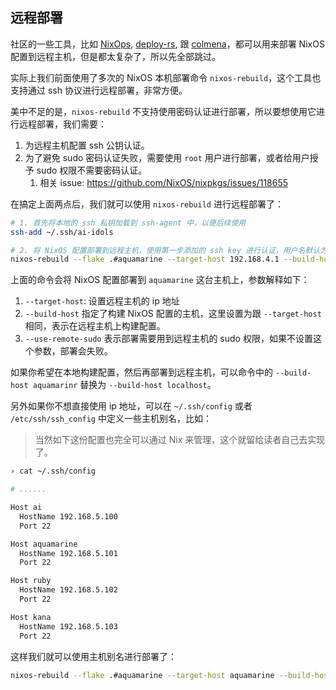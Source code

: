 
## 远程部署

社区的一些工具，比如 [NixOps](https://github.com/NixOS/nixops), [deploy-rs](https://github.com/serokell/deploy-rs), 跟 [colmena](https://github.com/zhaofengli/colmena)，都可以用来部署 NixOS 配置到远程主机，但是都太复杂了，所以先全部跳过。

实际上我们前面使用了多次的 NixOS 本机部署命令 `nixos-rebuild`，这个工具也支持通过 ssh 协议进行远程部署，非常方便。

美中不足的是，`nixos-rebuild` 不支持使用密码认证进行部署，所以要想使用它进行远程部署，我们需要：

1. 为远程主机配置 ssh 公钥认证。
2. 为了避免 sudo 密码认证失败，需要使用 `root` 用户进行部署，或者给用户授予 sudo 权限不需要密码认证。
   1. 相关 issue: <https://github.com/NixOS/nixpkgs/issues/118655>

在搞定上面两点后，我们就可以使用 `nixos-rebuild` 进行远程部署了：

```bash
# 1. 首先将本地的 ssh 私钥加载到 ssh-agent 中，以便后续使用
ssh-add ~/.ssh/ai-idols

# 2. 将 NixOS 配置部署到远程主机，使用第一步添加的 ssh key 进行认证，用户名默认为 `$USER`
nixos-rebuild --flake .#aquamarine --target-host 192.168.4.1 --build-host 192.168.4.1 switch --use-remote-sudo --verbose
```

上面的命令会将 NixOS 配置部署到 `aquamarine` 这台主机上，参数解释如下：

1. `--target-host`: 设置远程主机的 ip 地址
2. `--build-host` 指定了构建 NixOS 配置的主机，这里设置为跟 `--target-host` 相同，表示在远程主机上构建配置。
3. `--use-remote-sudo` 表示部署需要用到远程主机的 sudo 权限，如果不设置这个参数，部署会失败。

如果你希望在本地构建配置，然后再部署到远程主机，可以命令中的 `--build-host aquamarinr` 替换为 `--build-host localhost`。

另外如果你不想直接使用 ip 地址，可以在 `~/.ssh/config` 或者 `/etc/ssh/ssh_config` 中定义一些主机别名，比如：

> 当然如下这份配置也完全可以通过 Nix 来管理，这个就留给读者自己去实现了。

```bash
› cat ~/.ssh/config

# ......

Host ai
  HostName 192.168.5.100
  Port 22

Host aquamarine
  HostName 192.168.5.101
  Port 22

Host ruby
  HostName 192.168.5.102
  Port 22

Host kana
  HostName 192.168.5.103
  Port 22
```

这样我们就可以使用主机别名进行部署了：

```bash
nixos-rebuild --flake .#aquamarine --target-host aquamarine --build-host aquamarine switch --use-remote-sudo --verbose
```